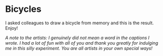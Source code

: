 # Bicycles

I asked colleagues to draw a bicycle from memory and this is the result. Enjoy!

_A note to the artists: I genuinely did not mean a word in the captions I wrote. I had a lot of fun with all of you and thank you greatly for indulging me in this silly experiment. You are all artists in your own special ways!_